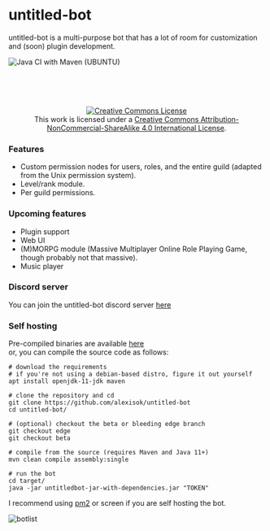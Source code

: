 # untitled-bot

untitled-bot is a multi-purpose bot that
has a lot of room for customization and
(soon) plugin development.

![Java CI with Maven (UBUNTU)](https://github.com/AlexIsOK/untitled-bot/workflows/Java%20CI%20with%20Maven%20(UBUNTU)/badge.svg)

<br><br><br>
<div style="text-align: center;"><a rel="license" href="http://creativecommons.org/licenses/by-nc-sa/4.0/"><img alt="Creative Commons License" style="border-width:0" src="https://i.creativecommons.org/l/by-nc-sa/4.0/88x31.png" /></a><br />This work is licensed under a <a rel="license" href="http://creativecommons.org/licenses/by-nc-sa/4.0/">Creative Commons Attribution-NonCommercial-ShareAlike 4.0 International License</a>.</div>

### Features
* Custom permission nodes for users, roles, and the entire guild (adapted from the Unix permission system).
* Level/rank module.
* Per guild permissions.

### Upcoming features
* Plugin support
* Web UI
* (M)MORPG module (Massive Multiplayer Online Role Playing Game, though probably not that massive).
* Music player

### Discord server
You can join the untitled-bot discord server [here](https://alexisok.dev/ub/discord.html)

### Self hosting
Pre-compiled binaries are available [here](https://github.com/AlexIsOK/untitled-bot/releases/latest) \
or, you can compile the source code as follows:
```console
# download the requirements
# if you're not using a debian-based distro, figure it out yourself
apt install openjdk-11-jdk maven

# clone the repository and cd
git clone https://github.com/alexisok/untitled-bot
cd untitled-bot/

# (optional) checkout the beta or bleeding edge branch
git checkout edge
git checkout beta

# compile from the source (requires Maven and Java 11+)
mvn clean compile assembly:single

# run the bot
cd target/
java -jar untitledbot-jar-with-dependencies.jar "TOKEN"
```

I recommend using [pm2](https://github.com/Unitech/pm2) or screen
if you are self hosting the bot.

<img src="https://alexisok.dev/untitled-bot/botslist.png" alt="botlist">
